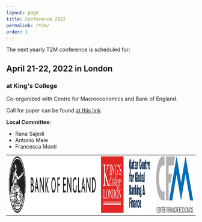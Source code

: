 ```yaml
---
layout: page
title: Conference 2022
permalink: /t2m/
order: 1
---
```


The next yearly T2M conference is scheduled for:

## April 21-22, 2022 in London


### at King's College

Co-organized with Centre for Macroeconomics and Bank of England.

Call for paper can be found [at this link](https://t2m2022.sciencesconf.org/)

__Local Committee__:
- Rana Sajedi
- Antonio Mele
- Francesca Monti



<table style="width:100%" >
	<th style="background-color: white">
		<img src="/assets/img/logos/boe.svg" height=150 alt="BOE" >
	</th>
    <th style="background-color: white">
		<img src="/assets/img/logos/kcl.png" height=150 width=200 alt="KCL" >
	</th>	
    <th style="background-color: white">
		<img src="/assets/img/logos/QCGBF.png" height=150 width=200 alt="QCGBF" >
	</th>	
    <th style="background-color: white">
		<img src="/assets/img/logos/cfm.jpg" height=150 alt="CfM ">
	</th>
</table>
